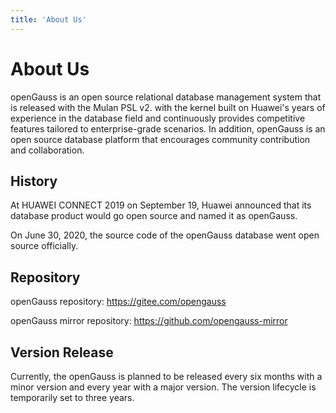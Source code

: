 ```yaml
---
title: 'About Us'
---
```


<div class='markdown legal-privacy' >

<h1>About Us</h1>

openGauss is an open source relational database management system that is released with the Mulan PSL v2. with the kernel built on Huawei's years of experience in the database field and continuously provides competitive features tailored to enterprise-grade scenarios. In addition, openGauss is an open source database platform that encourages community contribution and collaboration.

## History

At HUAWEI CONNECT 2019 on September 19, Huawei announced that its database product would go open source and named it as openGauss.

On June 30, 2020, the source code of the openGauss database went open source officially.

## Repository

openGauss repository: <https://gitee.com/opengauss>

openGauss mirror repository: <https://github.com/opengauss-mirror>

## Version Release

Currently, the openGauss is planned to be released every six months with a minor version and every year with a major version. The version lifecycle is temporarily set to three years.

</div>
